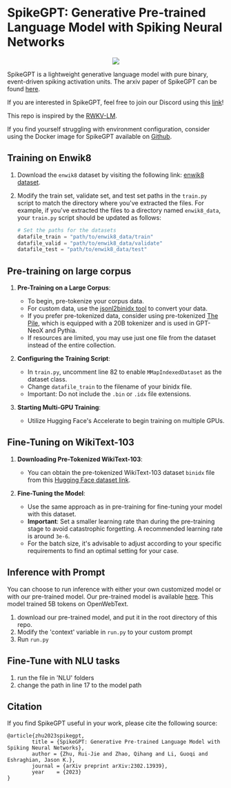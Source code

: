 # SpikeGPT: Generative Pre-trained Language Model with Spiking Neural Networks

<p align="center" float="center">
  <img src="https://github.com/ridgerchu/SpikeGPT/blob/master/static/spikegpt.png"/>
</p>

SpikeGPT is a lightweight generative language model with pure binary, event-driven spiking activation units. The arxiv paper of SpikeGPT can be found [here](https://arxiv.org/abs/2302.13939).

If you are interested in SpikeGPT, feel free to join our Discord using this [link](https://discord.gg/gdUpuTJ6QZ)!

This repo is inspired by the [RWKV-LM](https://github.com/BlinkDL/RWKV-LM).

If you find yourself struggling with environment configuration, consider using the Docker image for SpikeGPT available on [Github](https://github.com/eddiem3/SpikeGPT-container).

## Training on Enwik8

1. Download the `enwik8` dataset by visiting the following link:
   [enwik8 dataset](https://drive.google.com/file/d/1aZQSJctBOYXx76Dld-iioD-v1kR4JHtn/view?usp=sharing).

2. Modify the train set, validate set, and test set paths in the `train.py` script to match the directory where you've extracted the files. For example, if you've extracted the files to a directory named `enwik8_data`, your `train.py` script should be updated as follows:

   ```python
   # Set the paths for the datasets
   datafile_train = "path/to/enwik8_data/train"
   datafile_valid = "path/to/enwik8_data/validate"
   datafile_test = "path/to/enwik8_data/test"


## Pre-training on large corpus

1. **Pre-Training on a Large Corpus**: 
   - To begin, pre-tokenize your corpus data. 
   - For custom data, use the [jsonl2binidx tool](https://github.com/Abel2076/json2binidx_tool) to convert your data. 
   - If you prefer pre-tokenized data, consider using pre-tokenized [The Pile](https://huggingface.co/datasets/RichardErkhov/RWKV-LM_pile_binidx_dataset), which is equipped with a 20B tokenizer and is used in GPT-NeoX and Pythia. 
   - If resources are limited, you may use just one file from the dataset instead of the entire collection.

2. **Configuring the Training Script**: 
   - In `train.py`, uncomment line 82 to enable `MMapIndexedDataset` as the dataset class. 
   - Change `datafile_train` to the filename of your binidx file. 
   - Important: Do not include the `.bin` or `.idx` file extensions.

3. **Starting Multi-GPU Training**:
   - Utilize Hugging Face's Accelerate to begin training on multiple GPUs.

## Fine-Tuning on WikiText-103

1. **Downloading Pre-Tokenized WikiText-103**:
   - You can obtain the pre-tokenized WikiText-103 dataset `binidx` file from this [Hugging Face dataset link](https://huggingface.co/datasets/ridger/Wikitext-103-tokenized-20B-tokenizer/tree/main).

2. **Fine-Tuning the Model**:
   - Use the same approach as in pre-training for fine-tuning your model with this dataset.
   - **Important**: Set a smaller learning rate than during the pre-training stage to avoid catastrophic forgetting. A recommended learning rate is around `3e-6`.
   - For the batch size, it's advisable to adjust according to your specific requirements to find an optimal setting for your case.


## Inference with Prompt

You can choose to run inference with either your own customized model or with our pre-trained model. Our pre-trained model is available [here](https://huggingface.co/ridger/SpikeGPT-OpenWebText-216M). This model trained 5B tokens on OpenWebText. 
1. download our pre-trained model, and put it in the root directory of this repo.
2. Modify the  'context' variable in `run.py` to your custom prompt
3. Run `run.py`

## Fine-Tune with NLU tasks
1. run the file in 'NLU' folders
2. change the path in line 17 to the model path


## Citation


If you find SpikeGPT useful in your work, please cite the following source:


```
@article{zhu2023spikegpt,
        title = {SpikeGPT: Generative Pre-trained Language Model with Spiking Neural Networks},
        author = {Zhu, Rui-Jie and Zhao, Qihang and Li, Guoqi and Eshraghian, Jason K.},
        journal = {arXiv preprint arXiv:2302.13939},
        year    = {2023}
}
```
